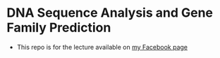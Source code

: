 # DNA Sequence Analysis and Gene Family Prediction

 * This repo is for the lecture available on [my Facebook page](https://www.facebook.com/noureddin.sadawi/videos/815096779643495/)  